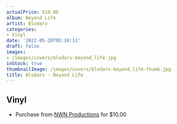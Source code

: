 ```yaml
---
actualPrice: $10.00
album: Beyond Life
artist: Blodarv
categories:
- Vinyl
date: '2022-05-20T05:10:11'
draft: false
images:
- /images/covers/blodarv-beyond_life.jpg
inStock: true
thumbnailImage: /images/covers/blodarv-beyond_life-thumb.jpg
title: Blodarv - Beyond Life
---
```


## Vinyl
* Purchase from [NWN Productions](http://shop.nwnprod.com/index.php?route=product/product&path=76&product_id=23494&sort=pd.name&order=ASC) for $10.00
